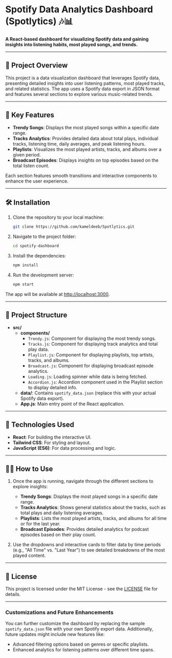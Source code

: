 # Spotify Data Analytics Dashboard (Spotlytics) 🎶📊  
**A React-based dashboard for visualizing Spotify data and gaining insights into listening habits, most played songs, and trends.**

---

## 📖 Project Overview  
This project is a data visualization dashboard that leverages Spotify data, presenting detailed insights into user listening patterns, most played tracks, and related statistics. The app uses a Spotify data export in JSON format and features several sections to explore various music-related trends.

---

## 🚀 Key Features  
- **Trendy Songs**: Displays the most played songs within a specific date range.  
- **Tracks Analytics**: Provides detailed data about total plays, individual tracks, listening time, daily averages, and peak listening hours.  
- **Playlists**: Visualizes the most played artists, tracks, and albums over a given period.  
- **Broadcast Episodes**: Displays insights on top episodes based on the total listen count.

Each section features smooth transitions and interactive components to enhance the user experience.

---

## 🛠️ Installation

1. Clone the repository to your local machine:  
   ```bash
   git clone https://github.com/kameldeeb/Spotlytics.git
   ```

2. Navigate to the project folder:  
   ```bash
   cd spotify-dashboard
   ```

3. Install the dependencies:  
   ```bash
   npm install
   ```

4. Run the development server:  
   ```bash
   npm start
   ```

The app will be available at [http://localhost:3000](http://localhost:3000).

---

## 📂 Project Structure

- **src/**
  - **components/**
    - `Trendy.js`: Component for displaying the most trendy songs.
    - `Tracks.js`: Component for displaying track analytics and total play data.
    - `Playlist.js`: Component for displaying playlists, top artists, tracks, and albums.
    - `Broadcast.js`: Component for displaying broadcast episode analytics.
    - `Loading.js`: Loading spinner while data is being fetched.
    - `Accordion.js`: Accordion component used in the Playlist section to display detailed info.
  - **data/**: Contains `spotify_data.json` (replace this with your actual Spotify data export).
  - **App.js**: Main entry point of the React application.

---

## 🧩 Technologies Used  
- **React**: For building the interactive UI.  
- **Tailwind CSS**: For styling and layout.  
- **JavaScript (ES6)**: For data processing and logic.

---

## 🧑‍💻 How to Use  

1. Once the app is running, navigate through the different sections to explore insights:
   - **Trendy Songs**: Displays the most played songs in a specific date range.
   - **Tracks Analytics**: Shows general statistics about the tracks, such as total plays and daily listening averages.
   - **Playlists**: Lists the most played artists, tracks, and albums for all time or for the last year.
   - **Broadcast Episodes**: Provides detailed analytics for podcast episodes based on their play count.

2. Use the dropdowns and interactive cards to filter data by time periods (e.g., "All Time" vs. "Last Year") to see detailed breakdowns of the most played content.

---

## 📜 License  
This project is licensed under the MIT License - see the [LICENSE](LICENSE) file for details.

---

### Customizations and Future Enhancements  
You can further customize the dashboard by replacing the sample `spotify_data.json` file with your own Spotify export data. Additionally, future updates might include new features like:
- Advanced filtering options based on genres or specific playlists.
- Enhanced analytics for listening patterns over different time spans.

